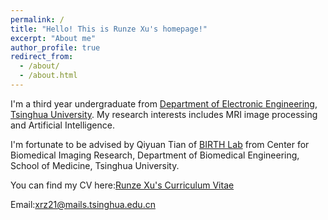 ```yaml
---
permalink: /
title: "Hello! This is Runze Xu's homepage!"
excerpt: "About me"
author_profile: true
redirect_from: 
  - /about/
  - /about.html
---
```


I'm a third year undergraduate from [Department of Electronic Engineering](https://www.ee.tsinghua.edu.cn/), [Tsinghua University](https://www.tsinghua.edu.cn/). My research interests includes MRI image processing and Artificial Intelligence.

I'm fortunate to be advised by Qiyuan Tian of [BIRTH Lab](https://birthlab.github.io/) from Center for Biomedical Imaging Research, Department of Biomedical Engineering, School of Medicine, Tsinghua University. 

You can find my CV here:[Runze Xu's Curriculum Vitae](../assets/CV_Runze_Xu.pdf)

Email:xrz21@mails.tsinghua.edu.cn


